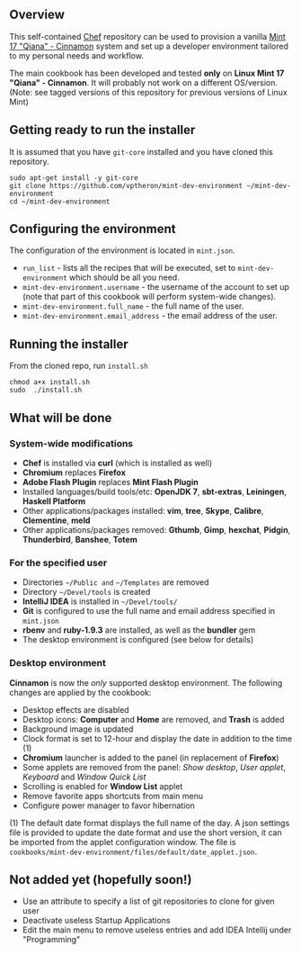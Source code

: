 ## Overview

This self-contained [Chef](http://www.getchef.com/chef/) repository can be used to provision a vanilla [Mint 17 "Qiana" - Cinnamon](http://www.linuxmint.com/) system and set up a developer environment tailored to my personal needs and workflow.

The main cookbook has been developed and tested **only** on **Linux Mint 17 "Qiana" - Cinnamon**. It will probably not work on a different OS/version. (Note: see tagged versions of this repository for previous versions of Linux Mint)

## Getting ready to run the installer

It is assumed that you have `git-core` installed and you have cloned this repository.

```
sudo apt-get install -y git-core
git clone https://github.com/vptheron/mint-dev-environment ~/mint-dev-environment
cd ~/mint-dev-environment
```

## Configuring the environment

The configuration of the environment is located in `mint.json`. 

* `run_list` - lists all the recipes that will be executed, set to `mint-dev-environment` which should be all you need.
* `mint-dev-environment.username` - the username of the account to set up (note that part of this cookbook will perform system-wide changes).
* `mint-dev-environment.full_name` - the full name of the user.
* `mint-dev-environment.email_address` - the email address of the user.

## Running the installer

From the cloned repo, run `install.sh` 

```
chmod a+x install.sh
sudo  ./install.sh
```

## What will be done

### System-wide modifications

* **Chef** is installed via **curl** (which is installed as well)
* **Chromium** replaces **Firefox**
* **Adobe Flash Plugin** replaces **Mint Flash Plugin**
* Installed languages/build tools/etc: **OpenJDK 7**, **sbt-extras**, **Leiningen**, **Haskell Platform**
* Other applications/packages installed: **vim**, **tree**, **Skype**, **Calibre**, **Clementine**, **meld**
* Other applications/packages removed: **Gthumb**, **Gimp**, **hexchat**, **Pidgin**, **Thunderbird**, **Banshee**, **Totem**

### For the specified user

* Directories `~/Public and` `~/Templates` are removed
* Directory `~/Devel/tools` is created
* **IntelliJ IDEA** is installed in `~/Devel/tools/`
* **Git** is configured to use the full name and email address specified in `mint.json`
* **rbenv** and **ruby-1.9.3** are installed, as well as the **bundler** gem
* The desktop environment is configured (see below for details)

### Desktop environment

**Cinnamon** is now the *only* supported desktop environment. The following changes are applied by the cookbook:

* Desktop effects are disabled
* Desktop icons: **Computer** and **Home** are removed, and **Trash** is added
* Background image is updated
* Clock format is set to 12-hour and display the date in addition to the time (1)
* **Chromium** launcher is added to the panel (in replacement of **Firefox**)
* Some applets are removed from the panel: *Show desktop*, *User applet*, *Keyboard* and *Window Quick List*
* Scrolling is enabled for **Window List** applet
* Remove favorite apps shortcuts from main menu
* Configure power manager to favor hibernation

(1) The default date format displays the full name of the day. A json settings file is provided to update the date format and use the short version, it can be imported from the applet configuration window. The file is `cookbooks/mint-dev-environment/files/default/date_applet.json`.

## Not added yet (hopefully soon!)

* Use an attribute to specify a list of git repositories to clone for given user
* Deactivate useless Startup Applications
* Edit the main menu to remove useless entries and add IDEA Intellij under "Programming"
